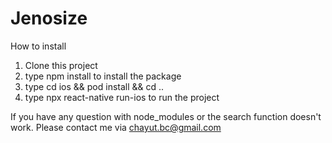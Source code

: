 # Jenosize
How to install
1. Clone this project
2. type npm install to install the package
3. type cd ios && pod install && cd ..
4. type npx react-native run-ios to run the project

If you have any question with node_modules or the search function doesn't work. Please contact me via chayut.bc@gmail.com
